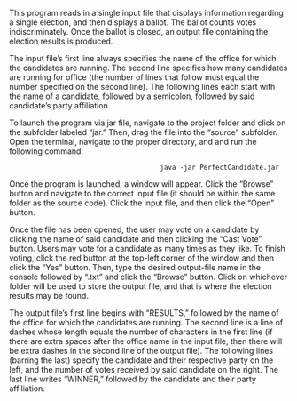 This program reads in a single input file that displays information regarding a single election, and
then displays a ballot. The ballot counts votes indiscriminately. Once the ballot is closed, an
output file containing the election results is produced.

The input file’s first line always specifies the name of the office for which the candidates are running.
The second line specifies how many candidates are running for office (the number of lines that follow
must equal the number specified on the second line). The following lines each start with the name of a
candidate, followed by a semicolon, followed by said candidate’s party affiliation.

To launch the program via jar file, navigate to the project folder and click on the subfolder labeled “jar.”
Then, drag the file into the “source” subfolder. Open the terminal, navigate to the proper directory, and
and run the following command:

                                          java -jar PerfectCandidate.jar

Once the program is launched, a window will appear. Click the “Browse” button and navigate to the
correct input file (it should be within the same folder as the source code). Click the input file, and then
click the “Open” button.

Once the file has been opened, the user may vote on a candidate by clicking the name of said candidate
and then clicking the “Cast Vote” button. Users may vote for a candidate as many times as they like.
To finish voting, click the red button at the top-left corner of the window and then click the “Yes”
button. Then, type the desired output-file name in the console followed by “.txt” and click the “Browse”
button. Click on whichever folder will be used to store the output file, and that is where the election
results may be found.

The output file’s first line begins with “RESULTS,” followed by the name of the office for which
the candidates are running. The second line is a line of dashes whose length equals the number of
characters in the first line (if there are extra spaces after the office name in the input file, then there
will be extra dashes in the second line of the output file). The following lines (barring the last) specify
the candidate and their respective party on the left, and the number of votes received by said candidate
on the right. The last line writes “WINNER,” followed by the candidate and their party affiliation.
